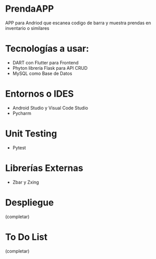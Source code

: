 # PrendaAPP
APP para Andriod que escanea codigo de barra y muestra prendas en inventario o similares


# Tecnologías a usar:
- DART con Flutter para Frontend
- Phyton librería Flask para API CRUD
- MySQL como Base de Datos

# Entornos o IDES
- Android Studio y Visual Code Studio
- Pycharm

# Unit Testing
- Pytest

# Librerías Externas
- Zbar y Zxing

# Despliegue
(completar)

# To Do List
(completar)

